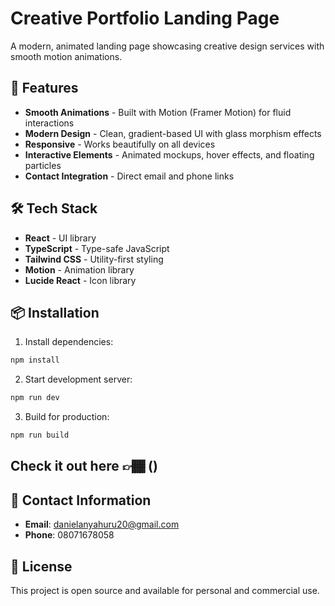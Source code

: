 # Creative Portfolio Landing Page

A modern, animated landing page showcasing creative design services with smooth motion animations.

## 🚀 Features

- **Smooth Animations** - Built with Motion (Framer Motion) for fluid interactions
- **Modern Design** - Clean, gradient-based UI with glass morphism effects
- **Responsive** - Works beautifully on all devices
- **Interactive Elements** - Animated mockups, hover effects, and floating particles
- **Contact Integration** - Direct email and phone links

## 🛠️ Tech Stack

- **React** - UI library
- **TypeScript** - Type-safe JavaScript
- **Tailwind CSS** - Utility-first styling
- **Motion** - Animation library
- **Lucide React** - Icon library

## 📦 Installation

1. Install dependencies:
```bash
npm install
```

2. Start development server:
```bash
npm run dev
```

3. Build for production:
```bash
npm run build
```

## Check it out here 👉🏾 ()


## 📧 Contact Information

- **Email**: danielanyahuru20@gmail.com
- **Phone**: 08071678058

## 📄 License

This project is open source and available for personal and commercial use.
